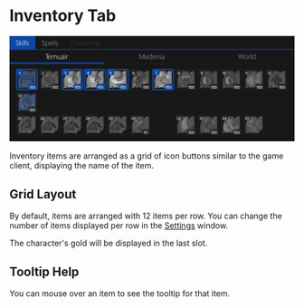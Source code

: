 # Inventory Tab

![image](../screenshots/skills-tab.png)

Inventory items are arranged as a grid of icon buttons similar to the game client, displaying the name of the item.

## Grid Layout

By default, items are arranged with 12 items per row.
You can change the number of items displayed per row in the [Settings](../settings.md) window.

The character's gold will be displayed in the last slot.

## Tooltip Help

You can mouse over an item to see the tooltip for that item.
